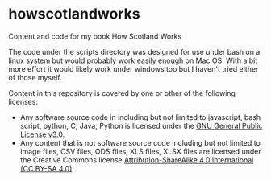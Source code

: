 # howscotlandworks
Content and code for my book How Scotland Works

The code under the scripts directory was designed for use under bash on a linux system but would probably work easily enough on Mac OS. With a bit more effort it would likely work under windows too but I haven't tried either of those myself.

Content in this repository is covered by one or other of the following licenses:

- Any software source code in including but not limited to javascript, bash script, python, C, Java, Python is licensed under the [GNU General Public License v3.0](https://www.gnu.org/licenses/gpl-3.0.en.html).
- Any content that is not software source code including but not limited to image files, CSV files, ODS files, XLS files, XLSX files are licensed under the Creative Commons license [Attribution-ShareAlike 4.0 International (CC BY-SA 4.0)](https://creativecommons.org/licenses/by-sa/4.0/). 
